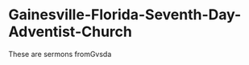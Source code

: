 Gainesville-Florida-Seventh-Day-Adventist-Church
================================================

These are sermons fromGvsda
